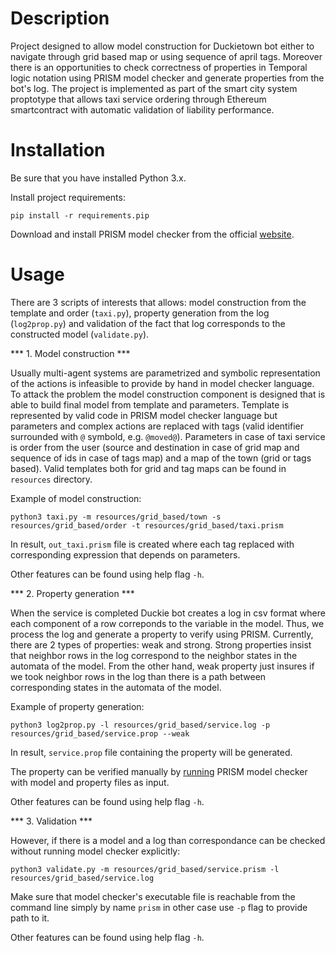 # Description
Project designed to allow model construction for Duckietown bot either to navigate through grid based map or using sequence of 
april tags. Moreover there is an opportunities to check correctness of properties in Temporal logic notation using PRISM model
checker and generate properties from the bot's log. The project is implemented as part of the smart city system 
proptotype that allows taxi service ordering through Ethereum smartcontract with automatic validation of liability performance.

# Installation

Be sure that you have installed Python 3.x.

Install project requirements:

```pip install -r requirements.pip```

Download and install PRISM model checker from the official [website](http://www.prismmodelchecker.org).

# Usage

There are 3 scripts of interests that allows: model construction from the template and order (```taxi.py```), 
property generation from the log (```log2prop.py```) and 
validation of the fact that log corresponds to the constructed model (```validate.py```).

*** 1. Model construction ***

Usually multi-agent systems are parametrized and symbolic representation of the actions is infeasible to provide by hand 
in model checker language. To attack the problem the model construction component is designed that is able to build final 
model from template and parameters. Template is represented by valid code in PRISM model checker language but parameters and 
complex actions are replaced with tags (valid identifier surrounded with ```@``` symbold, e.g. ```@moved@```). Parameters in 
case of taxi service is order from the user (source and destination in case of grid map and sequence of ids in case of tags map) and a map of the town (grid or tags based). Valid templates both for grid and tag maps can be found in ```resources``` directory.

Example of model construction:

```python3 taxi.py -m resources/grid_based/town -s resources/grid_based/order -t resources/grid_based/taxi.prism```

In result, ```out_taxi.prism``` file is created where each tag replaced with corresponding expression that depends on parameters.

Other features can be found using help flag ```-h```.

*** 2. Property generation ***

When the service is completed Duckie bot creates a log in csv format where each component of a row correponds to the variable in the model. Thus, we process the log and generate a property to verify using PRISM. Currently, there are 2 types of properties: weak and strong. Strong properties insist that neighbor rows in the log correspond to the neighbor states in the automata of the model. From the other hand, weak property just insures if we took neighbor rows in the log than there is a path between corresponding states in the automata of the model.

Example of property generation:

```python3 log2prop.py -l resources/grid_based/service.log -p resources/grid_based/service.prop --weak```

In result, ```service.prop``` file containing the property will be generated.

The property can be verified manually by [running](http://www.prismmodelchecker.org/manual/RunningPRISM/StartingPRISM) PRISM model checker with model and property files as input.

Other features can be found using help flag ```-h```.

*** 3. Validation ***

However, if there is a model and a log than correspondance can be checked without running model checker explicitly:

```python3 validate.py -m resources/grid_based/service.prism -l resources/grid_based/service.log```

Make sure that model checker's executable file is reachable from the command line simply by name ```prism``` in other case use ```-p``` flag to provide path to it.

Other features can be found using help flag ```-h```.
